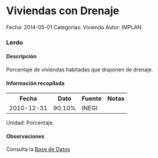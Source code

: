 Viviendas con Drenaje
=====

Fecha: 2014-05-01
Categorías: Vivienda
Autor: IMPLAN

### Lerdo

#### Descripción

Porcentaje de viviendas habitadas que disponen de drenaje.

#### Información recopilada

<table class="table table-hover table-bordered">
  <tr><th>Fecha</th><th>Dato</th><th>Fuente</th><th>Notas</th></tr>
  <tr><td>2010-12-31</td><td>90.10%</td><td>INEGI</td><td></td></tr>
</table>

Unidad: Porcentaje.

#### Observaciones

Consulta la [Base de Datos](http://www.inegi.org.mx/biinegi/)
